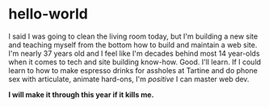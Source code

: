 # hello-world

I said I was going to clean the living room today, but I'm building a new site and teaching myself from the bottom how to build and maintain a web site. I'm nearly 37 years old and I feel like I'm decades behind most 14 year-olds when it comes to tech and site building know-how. Good. I'll learn. If I could learn to how to make espresso drinks for assholes at Tartine and do phone sex with articulate, animate hard-ons, I'm _positive_ I can master web dev.

**I will make it through this year if it kills me.**
